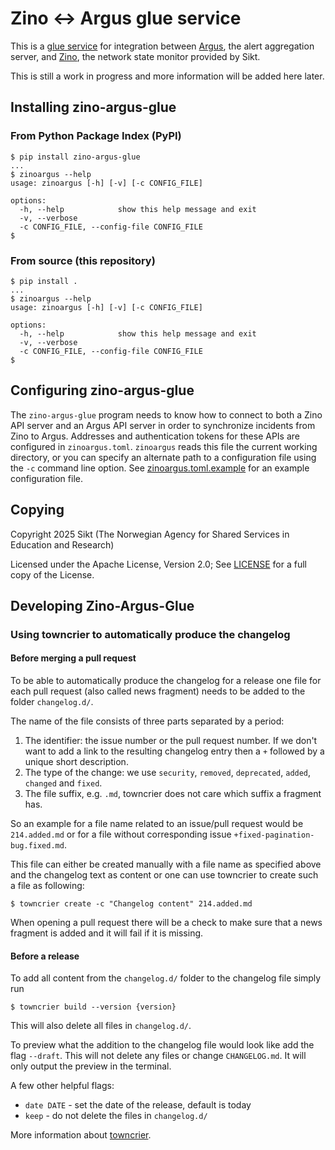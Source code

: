 # Zino ↔ Argus glue service

This is a [glue
service](https://argus-server.readthedocs.io/en/latest/integrations/glue-services/index.html)
for integration between [Argus](https://github.com/Uninett/Argus), the alert
aggregation server, and [Zino](https://github.com/Uninett/zino), the network
state monitor provided by Sikt.

This is still a work in progress and more information will be added here later.

## Installing zino-argus-glue

### From Python Package Index (PyPI)

```console
$ pip install zino-argus-glue
...
$ zinoargus --help
usage: zinoargus [-h] [-v] [-c CONFIG_FILE]

options:
  -h, --help            show this help message and exit
  -v, --verbose
  -c CONFIG_FILE, --config-file CONFIG_FILE
$
```

### From source (this repository)

```console
$ pip install .
...
$ zinoargus --help
usage: zinoargus [-h] [-v] [-c CONFIG_FILE]

options:
  -h, --help            show this help message and exit
  -v, --verbose
  -c CONFIG_FILE, --config-file CONFIG_FILE
$
```

## Configuring zino-argus-glue

The `zino-argus-glue` program needs to know how to connect to both a Zino API
server and an Argus API server in order to synchronize incidents from Zino to
Argus.  Addresses and authentication tokens for these APIs are configured in
`zinoargus.toml`.  `zinoargus` reads this file the current working directory,
or you can specify an alternate path to a configuration file using the `-c`
command line option.  See [zinoargus.toml.example](./zinoargus.toml.example)
for an example configuration file.

## Copying

Copyright 2025 Sikt (The Norwegian Agency for Shared Services in Education and
Research)

Licensed under the Apache License, Version 2.0; See [LICENSE](./LICENSE) for a
full copy of the License.

## Developing Zino-Argus-Glue

### Using towncrier to automatically produce the changelog
#### Before merging a pull request
To be able to automatically produce the changelog for a release one file for each
pull request (also called news fragment) needs to be added to the folder
`changelog.d/`.

The name of the file consists of three parts separated by a period:
1. The identifier: the issue number
or the pull request number. If we don't want to add a link to the resulting changelog
entry then a `+` followed by a unique short description.
2. The type of the change: we use `security`, `removed`, `deprecated`, `added`,
`changed` and `fixed`.
3. The file suffix, e.g. `.md`, towncrier does not care which suffix a fragment has.

So an example for a file name related to an issue/pull request would be `214.added.md`
or for a file without corresponding issue `+fixed-pagination-bug.fixed.md`.

This file can either be created manually with a file name as specified above and the
changelog text as content or one can use towncrier to create such a file as following:

```console
$ towncrier create -c "Changelog content" 214.added.md
```

When opening a pull request there will be a check to make sure that a news fragment is
added and it will fail if it is missing.

#### Before a release
To add all content from the `changelog.d/` folder to the changelog file simply run
```console
$ towncrier build --version {version}
```
This will also delete all files in `changelog.d/`.

To preview what the addition to the changelog file would look like add the flag
`--draft`. This will not delete any files or change `CHANGELOG.md`. It will only output
the preview in the terminal.

A few other helpful flags:
- `date DATE` - set the date of the release, default is today
- `keep` - do not delete the files in `changelog.d/`

More information about [towncrier](https://towncrier.readthedocs.io).